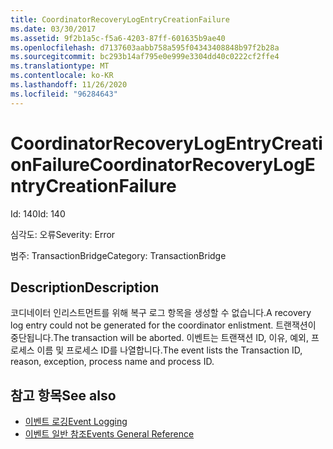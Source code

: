 ```yaml
---
title: CoordinatorRecoveryLogEntryCreationFailure
ms.date: 03/30/2017
ms.assetid: 9f2b1a5c-f5a6-4203-87ff-601635b9ae40
ms.openlocfilehash: d7137603aabb758a595f04343408848b97f2b28a
ms.sourcegitcommit: bc293b14af795e0e999e3304dd40c0222cf2ffe4
ms.translationtype: MT
ms.contentlocale: ko-KR
ms.lasthandoff: 11/26/2020
ms.locfileid: "96284643"
---
```

# <a name="coordinatorrecoverylogentrycreationfailure"></a><span data-ttu-id="92266-102">CoordinatorRecoveryLogEntryCreationFailure</span><span class="sxs-lookup"><span data-stu-id="92266-102">CoordinatorRecoveryLogEntryCreationFailure</span></span>

<span data-ttu-id="92266-103">Id: 140</span><span class="sxs-lookup"><span data-stu-id="92266-103">Id: 140</span></span>  
  
 <span data-ttu-id="92266-104">심각도: 오류</span><span class="sxs-lookup"><span data-stu-id="92266-104">Severity: Error</span></span>  
  
 <span data-ttu-id="92266-105">범주: TransactionBridge</span><span class="sxs-lookup"><span data-stu-id="92266-105">Category: TransactionBridge</span></span>  
  
## <a name="description"></a><span data-ttu-id="92266-106">Description</span><span class="sxs-lookup"><span data-stu-id="92266-106">Description</span></span>  

 <span data-ttu-id="92266-107">코디네이터 인리스트먼트를 위해 복구 로그 항목을 생성할 수 없습니다.</span><span class="sxs-lookup"><span data-stu-id="92266-107">A recovery log entry could not be generated for the coordinator enlistment.</span></span> <span data-ttu-id="92266-108">트랜잭션이 중단됩니다.</span><span class="sxs-lookup"><span data-stu-id="92266-108">The transaction will be aborted.</span></span> <span data-ttu-id="92266-109">이벤트는 트랜잭션 ID, 이유, 예외, 프로세스 이름 및 프로세스 ID를 나열합니다.</span><span class="sxs-lookup"><span data-stu-id="92266-109">The event lists the Transaction ID, reason, exception, process name and process ID.</span></span>  
  
## <a name="see-also"></a><span data-ttu-id="92266-110">참고 항목</span><span class="sxs-lookup"><span data-stu-id="92266-110">See also</span></span>

- [<span data-ttu-id="92266-111">이벤트 로깅</span><span class="sxs-lookup"><span data-stu-id="92266-111">Event Logging</span></span>](index.md)
- [<span data-ttu-id="92266-112">이벤트 일반 참조</span><span class="sxs-lookup"><span data-stu-id="92266-112">Events General Reference</span></span>](events-general-reference.md)
